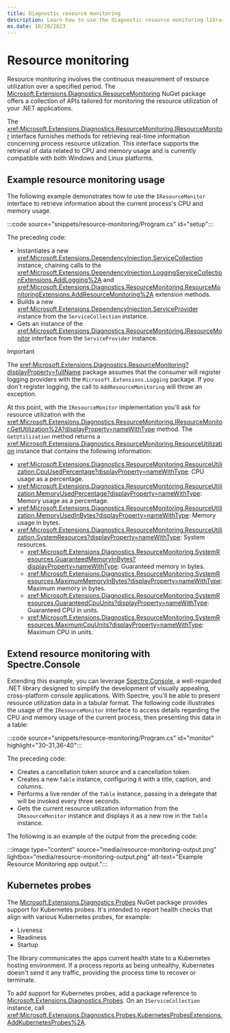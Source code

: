 ```yaml
---
title: Diagnostic resource monitoring
description: Learn how to use the diagnostic resource monitoring library in .NET.
ms.date: 10/20/2023
---
```


# Resource monitoring

Resource monitoring involves the continuous measurement of resource utilization over a specified period. The [Microsoft.Extensions.Diagnostics.ResourceMonitoring](https://www.nuget.org/packages/Microsoft.Extensions.Diagnostics.ResourceMonitoring) NuGet package offers a collection of APIs tailored for monitoring the resource utilization of your .NET applications.

The <xref:Microsoft.Extensions.Diagnostics.ResourceMonitoring.IResourceMonitor> interface furnishes methods for retrieving real-time information concerning process resource utilization. This interface supports the retrieval of data related to CPU and memory usage and is currently compatible with both Windows and Linux platforms.

## Example resource monitoring usage

The following example demonstrates how to use the `IResourceMonitor` interface to retrieve information about the current process's CPU and memory usage.

:::code source="snippets/resource-monitoring/Program.cs" id="setup":::

The preceding code:

- Instantiates a new <xref:Microsoft.Extensions.DependencyInjection.ServiceCollection> instance, chaining calls to the <xref:Microsoft.Extensions.DependencyInjection.LoggingServiceCollectionExtensions.AddLogging%2A> and <xref:Microsoft.Extensions.Diagnostics.ResourceMonitoring.ResourceMonitoringExtensions.AddResourceMonitoring%2A> extension methods.
- Builds a new <xref:Microsoft.Extensions.DependencyInjection.ServiceProvider> instance from the `ServiceCollection` instance.
- Gets an instance of the <xref:Microsoft.Extensions.Diagnostics.ResourceMonitoring.IResourceMonitor> interface from the `ServiceProvider` instance.

> [!IMPORTANT]
> The <xref:Microsoft.Extensions.Diagnostics.ResourceMonitoring?displayProperty=fullName> package assumes that the consumer will register logging providers with the `Microsoft.Extensions.Logging` package. If you don't register logging, the call to `AddResourceMonitoring` will throw an exception.

At this point, with the `IResourceMonitor` implementation you'll ask for resource utilization with the <xref:Microsoft.Extensions.Diagnostics.ResourceMonitoring.IResourceMonitor.GetUtilization%2A?displayProperty=nameWithType> method. The `GetUtilization` method returns a <xref:Microsoft.Extensions.Diagnostics.ResourceMonitoring.ResourceUtilization> instance that contains the following information:

- <xref:Microsoft.Extensions.Diagnostics.ResourceMonitoring.ResourceUtilization.CpuUsedPercentage?displayProperty=nameWithType>: CPU usage as a percentage.
- <xref:Microsoft.Extensions.Diagnostics.ResourceMonitoring.ResourceUtilization.MemoryUsedPercentage?displayProperty=nameWithType>: Memory usage as a percentage.
- <xref:Microsoft.Extensions.Diagnostics.ResourceMonitoring.ResourceUtilization.MemoryUsedInBytes?displayProperty=nameWithType>: Memory usage in bytes.
- <xref:Microsoft.Extensions.Diagnostics.ResourceMonitoring.ResourceUtilization.SystemResources?displayProperty=nameWithType>: System resources.
  - <xref:Microsoft.Extensions.Diagnostics.ResourceMonitoring.SystemResources.GuaranteedMemoryInBytes?displayProperty=nameWithType>: Guaranteed memory in bytes.
  - <xref:Microsoft.Extensions.Diagnostics.ResourceMonitoring.SystemResources.MaximumMemoryInBytes?displayProperty=nameWithType>: Maximum memory in bytes.
  - <xref:Microsoft.Extensions.Diagnostics.ResourceMonitoring.SystemResources.GuaranteedCpuUnits?displayProperty=nameWithType>: Guaranteed CPU in units.
  - <xref:Microsoft.Extensions.Diagnostics.ResourceMonitoring.SystemResources.MaximumCpuUnits?displayProperty=nameWithType>: Maximum CPU in units.

## Extend resource monitoring with Spectre.Console

Extending this example, you can leverage [Spectre.Console](https://www.nuget.org/packages/Spectre.Console), a well-regarded .NET library designed to simplify the development of visually appealing, cross-platform console applications. With Spectre, you'll be able to present resource utilization data in a tabular format. The following code illustrates the usage of the `IResourceMonitor` interface to access details regarding the CPU and memory usage of the current process, then presenting this data in a table:

:::code source="snippets/resource-monitoring/Program.cs" id="monitor" highlight="30-31,36-40":::

The preceding code:

- Creates a cancellation token source and a cancellation token.
- Creates a new `Table` instance, configuring it with a title, caption, and columns.
- Performs a live render of the `Table` instance, passing in a delegate that will be invoked every three seconds.
- Gets the current resource utilization information from the `IResourceMonitor` instance and displays it as a new row in the `Table` instance.

The following is an example of the output from the preceding code:

:::image type="content" source="media/resource-monitoring-output.png" lightbox="media/resource-monitoring-output.png" alt-text="Example Resource Monitoring app output.":::

## Kubernetes probes

The [Microsoft.Extensions.Diagnostics.Probes](https://www.nuget.org/packages/Microsoft.Extensions.Diagnostics.Probes) NuGet package provides support for Kubernetes probes. It's intended to report health checks that align with various Kubernetes probes, for example:

- Liveness
- Readiness
- Startup

The library communicates the apps current health state to a Kubernetes hosting environment. If a process reports as being unhealthy, Kubernetes doesn't send it any traffic, providing the process time to recover or terminate.

To add support for Kubernetes probes, add a package reference to [Microsoft.Extensions.Diagnostics.Probes](https://www.nuget.org/packages/Microsoft.Extensions.Diagnostics.Probes). On an `IServiceCollection` instance, call <xref:Microsoft.Extensions.Diagnostics.Probes.KubernetesProbesExtensions.AddKubernetesProbes%2A>.
